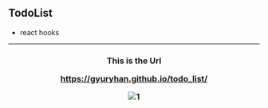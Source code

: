## TodoList
- react hooks

<hr>
<h3 align="center">This is the Url

https://gyuryhan.github.io/todo_list/


![1](https://user-images.githubusercontent.com/66048317/95646412-352ed080-0b03-11eb-904f-f2e0cbd730ff.png)
